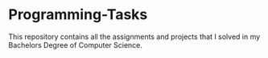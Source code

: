 # Programming-Tasks
This repository contains all the assignments and projects that I solved in my Bachelors Degree of Computer Science.
